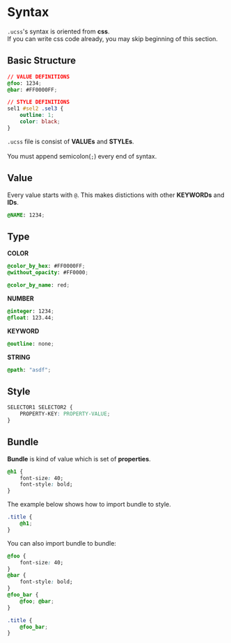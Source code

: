 Syntax
====

`.ucss`'s syntax is oriented from __css__.<br>
If you can write css code already, you may skip beginning of this section.

Basic Structure
----
```css
// VALUE DEFINITIONS
@foo: 1234;
@bar: #FF0000FF;

// STYLE DEFINITIONS
sel1 #sel2 .sel3 {
    outline: 1;
    color: black;
}
```
`.ucss` file is consist of __VALUEs__ and __STYLEs__.<br>
<br>
You must append semicolon(`;`) every end of syntax.

Value
----
Every value starts with `@`. This makes distictions with other __KEYWORDs__ and __IDs__.  
```css
@NAME: 1234;
```

Type
----
__COLOR__
```css
@color_by_hex: #FF0000FF;
@without_opacity: #FF0000;

@color_by_name: red;
```

__NUMBER__
```css
@integer: 1234;
@float: 123.44;
```

__KEYWORD__
```css
@outline: none;
```

__STRING__
```css
@path: "asdf";
```

Style
----
```css
SELECTOR1 SELECTOR2 {
    PROPERTY-KEY: PROPERTY-VALUE;
}
```

Bundle
----
__Bundle__ is kind of value which is set of __properties__.<br>

```css
@h1 {
    font-size: 40;
    font-style: bold;
}
```
The example below shows how to import bundle to style.

```css
.title {
    @h1;
}
```

You can also import bundle to bundle:

```css
@foo {
    font-size: 40;
}
@bar {
    font-style: bold;
}
@foo_bar {
    @foo; @bar;
}

.title {
    @foo_bar;
}
```